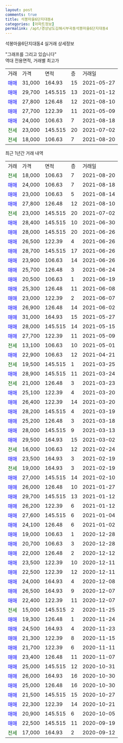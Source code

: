 ```yaml
---
layout: post
comments: true
title: 석봉마을6단지대동4
categories: [아파트정보]
permalink: /apt/경상남도김해시부곡동석봉마을6단지대동4
---
```


석봉마을6단지대동4 실거래 상세정보

<script type="text/javascript">
  google.charts.load('current', {'packages':['line', 'corechart']});
  google.charts.setOnLoadCallback(drawChart);

  function drawChart() {
    var data = new google.visualization.DataTable();
    data.addColumn('date', '거래일');
    data.addColumn('number', "매매");
    data.addColumn('number', "전세");
    data.addColumn('number', "전매");

    data.addRows([[new Date(Date.parse("2021-08-20")), null, 18000, null], [new Date(Date.parse("2021-08-18")), 24000, null, null], [new Date(Date.parse("2021-08-14")), 23000, null, null], [new Date(Date.parse("2021-08-10")), 27800, null, null], [new Date(Date.parse("2021-07-02")), null, 23000, null], [new Date(Date.parse("2021-06-30")), 28400, null, null], [new Date(Date.parse("2021-06-26")), 28000, null, null], [new Date(Date.parse("2021-06-26")), 26500, null, null], [new Date(Date.parse("2021-06-26")), 28700, null, null], [new Date(Date.parse("2021-06-26")), 23900, null, null], [new Date(Date.parse("2021-06-24")), 25700, null, null], [new Date(Date.parse("2021-06-19")), 20500, null, null], [new Date(Date.parse("2021-06-08")), 25300, null, null], [new Date(Date.parse("2021-06-07")), 23000, null, null], [new Date(Date.parse("2021-06-02")), 26900, null, null], [new Date(Date.parse("2021-05-27")), 31000, null, null], [new Date(Date.parse("2021-05-15")), 28000, null, null], [new Date(Date.parse("2021-05-09")), 27700, null, null], [new Date(Date.parse("2021-05-01")), null, 13100, null], [new Date(Date.parse("2021-04-21")), 22900, null, null], [new Date(Date.parse("2021-03-25")), null, 19500, null], [new Date(Date.parse("2021-03-24")), 28900, null, null], [new Date(Date.parse("2021-03-23")), null, 21000, null], [new Date(Date.parse("2021-03-20")), 25100, null, null], [new Date(Date.parse("2021-03-20")), 26400, null, null], [new Date(Date.parse("2021-03-19")), 28200, null, null], [new Date(Date.parse("2021-03-18")), 25200, null, null], [new Date(Date.parse("2021-03-13")), 28000, null, null], [new Date(Date.parse("2021-03-02")), 29500, null, null], [new Date(Date.parse("2021-02-24")), null, 16000, null], [new Date(Date.parse("2021-02-19")), 23500, null, null], [new Date(Date.parse("2021-02-19")), null, 19000, null], [new Date(Date.parse("2021-02-10")), 27000, null, null], [new Date(Date.parse("2021-01-27")), 26000, null, null], [new Date(Date.parse("2021-01-12")), 29700, null, null], [new Date(Date.parse("2021-01-12")), 26200, null, null], [new Date(Date.parse("2021-01-04")), 27600, null, null], [new Date(Date.parse("2021-01-02")), 24100, null, null], [new Date(Date.parse("2020-12-28")), 19000, null, null], [new Date(Date.parse("2020-12-28")), 20700, null, null], [new Date(Date.parse("2020-12-12")), 22000, null, null], [new Date(Date.parse("2020-12-11")), 23500, null, null], [new Date(Date.parse("2020-12-11")), 22500, null, null], [new Date(Date.parse("2020-12-08")), 24000, null, null], [new Date(Date.parse("2020-12-07")), 26500, null, null], [new Date(Date.parse("2020-12-07")), 22400, null, null], [new Date(Date.parse("2020-11-25")), null, 15000, null], [new Date(Date.parse("2020-11-24")), 19300, null, null], [new Date(Date.parse("2020-11-23")), 24500, null, null], [new Date(Date.parse("2020-11-15")), 21300, null, null], [new Date(Date.parse("2020-11-11")), 21700, null, null], [new Date(Date.parse("2020-11-07")), 23400, null, null], [new Date(Date.parse("2020-10-31")), 25000, null, null], [new Date(Date.parse("2020-10-30")), 26000, null, null], [new Date(Date.parse("2020-10-30")), 25000, null, null], [new Date(Date.parse("2020-10-27")), 21500, null, null], [new Date(Date.parse("2020-10-21")), 22300, null, null], [new Date(Date.parse("2020-10-05")), 20900, null, null], [new Date(Date.parse("2020-09-19")), 22500, null, null], [new Date(Date.parse("2020-09-12")), null, 17000, null]]);

    var options = {
      hAxis: {
        format: 'yyyy/MM/dd'
      },    
      lineWidth: 0,
      pointsVisible: true,    
      title: '최근 1년간 유형별 실거래가 분포',
      legend: { position: 'bottom' }
    };

    var formatter = new google.visualization.NumberFormat({pattern:'###,###'} );
    formatter.format(data, 1);
    formatter.format(data, 2);
    
    setTimeout(function() {
        var chart = new google.visualization.LineChart(document.getElementById('columnchart_material'));
        chart.draw(data, (options));
        document.getElementById('loading').style.display = 'none';
    }, 1000);
  }
</script>


<div id="loading" style="z-index:20; display: block; margin-left: 0px">"그래프를 그리고 있습니다"</div>
<div id="columnchart_material" style="width: 95%; margin-left: 0px; display: block"></div>
<!-- contents start -->
역대 전용면적, 거래별 최고가
<table class="sortable">
    <tr>
      <td>거래</td>
      <td>가격</td>
      <td>면적</td>
      <td>층</td>
      <td>거래일</td>
    </tr>
        <tr>
          <td><a style="color: blue">매매</a></td>
          <td>31,000</td>
          <td>164.93</td>
          <td>15</td>
          <td>2021-05-27</td>
        </tr>            <tr>
          <td><a style="color: blue">매매</a></td>
          <td>29,700</td>
          <td>145.515</td>
          <td>13</td>
          <td>2021-01-12</td>
        </tr>            <tr>
          <td><a style="color: blue">매매</a></td>
          <td>27,800</td>
          <td>126.48</td>
          <td>12</td>
          <td>2021-08-10</td>
        </tr>            <tr>
          <td><a style="color: blue">매매</a></td>
          <td>27,700</td>
          <td>122.39</td>
          <td>11</td>
          <td>2021-05-09</td>
        </tr>            <tr>
          <td><a style="color: blue">매매</a></td>
          <td>24,000</td>
          <td>106.63</td>
          <td>7</td>
          <td>2021-08-18</td>
        </tr>        
        <tr>
              <td><a style="color: darkgreen">전세</a></td>
              <td>23,000</td>
              <td>145.515</td>
              <td>20</td>
              <td>2021-07-02</td>
            </tr>            <tr>
              <td><a style="color: darkgreen">전세</a></td>
              <td>18,000</td>
              <td>106.63</td>
              <td>7</td>
              <td>2021-08-20</td>
            </tr>        
    
</table>

최근 1년간 거래 내역

<table class="sortable">
    <tr>
      <td>거래</td>
      <td>가격</td>
      <td>면적</td>
      <td>층</td>
      <td>거래일</td>
    </tr>
    <tr>
      <td><a style="color: darkgreen">전세</a></td>
      <td>18,000</td>
      <td>106.63</td>
      <td>7</td>
      <td>2021-08-20</td>
    </tr>          <tr>
      <td><a style="color: blue">매매</a></td>
      <td>24,000</td>
      <td>106.63</td>
      <td>7</td>
      <td>2021-08-18</td>
    </tr>          <tr>
      <td><a style="color: blue">매매</a></td>
      <td>23,000</td>
      <td>106.63</td>
      <td>5</td>
      <td>2021-08-14</td>
    </tr>          <tr>
      <td><a style="color: blue">매매</a></td>
      <td>27,800</td>
      <td>126.48</td>
      <td>12</td>
      <td>2021-08-10</td>
    </tr>          <tr>
      <td><a style="color: darkgreen">전세</a></td>
      <td>23,000</td>
      <td>145.515</td>
      <td>20</td>
      <td>2021-07-02</td>
    </tr>          <tr>
      <td><a style="color: blue">매매</a></td>
      <td>28,400</td>
      <td>145.515</td>
      <td>10</td>
      <td>2021-06-30</td>
    </tr>          <tr>
      <td><a style="color: blue">매매</a></td>
      <td>28,000</td>
      <td>145.515</td>
      <td>20</td>
      <td>2021-06-26</td>
    </tr>          <tr>
      <td><a style="color: blue">매매</a></td>
      <td>26,500</td>
      <td>122.39</td>
      <td>4</td>
      <td>2021-06-26</td>
    </tr>          <tr>
      <td><a style="color: blue">매매</a></td>
      <td>28,700</td>
      <td>145.515</td>
      <td>17</td>
      <td>2021-06-26</td>
    </tr>          <tr>
      <td><a style="color: blue">매매</a></td>
      <td>23,900</td>
      <td>106.63</td>
      <td>14</td>
      <td>2021-06-26</td>
    </tr>          <tr>
      <td><a style="color: blue">매매</a></td>
      <td>25,700</td>
      <td>126.48</td>
      <td>3</td>
      <td>2021-06-24</td>
    </tr>          <tr>
      <td><a style="color: blue">매매</a></td>
      <td>20,500</td>
      <td>106.63</td>
      <td>1</td>
      <td>2021-06-19</td>
    </tr>          <tr>
      <td><a style="color: blue">매매</a></td>
      <td>25,300</td>
      <td>126.48</td>
      <td>11</td>
      <td>2021-06-08</td>
    </tr>          <tr>
      <td><a style="color: blue">매매</a></td>
      <td>23,000</td>
      <td>122.39</td>
      <td>2</td>
      <td>2021-06-07</td>
    </tr>          <tr>
      <td><a style="color: blue">매매</a></td>
      <td>26,900</td>
      <td>126.48</td>
      <td>14</td>
      <td>2021-06-02</td>
    </tr>          <tr>
      <td><a style="color: blue">매매</a></td>
      <td>31,000</td>
      <td>164.93</td>
      <td>15</td>
      <td>2021-05-27</td>
    </tr>          <tr>
      <td><a style="color: blue">매매</a></td>
      <td>28,000</td>
      <td>145.515</td>
      <td>14</td>
      <td>2021-05-15</td>
    </tr>          <tr>
      <td><a style="color: blue">매매</a></td>
      <td>27,700</td>
      <td>122.39</td>
      <td>11</td>
      <td>2021-05-09</td>
    </tr>          <tr>
      <td><a style="color: darkgreen">전세</a></td>
      <td>13,100</td>
      <td>106.63</td>
      <td>10</td>
      <td>2021-05-01</td>
    </tr>          <tr>
      <td><a style="color: blue">매매</a></td>
      <td>22,900</td>
      <td>106.63</td>
      <td>12</td>
      <td>2021-04-21</td>
    </tr>          <tr>
      <td><a style="color: darkgreen">전세</a></td>
      <td>19,500</td>
      <td>145.515</td>
      <td>1</td>
      <td>2021-03-25</td>
    </tr>          <tr>
      <td><a style="color: blue">매매</a></td>
      <td>28,900</td>
      <td>145.515</td>
      <td>11</td>
      <td>2021-03-24</td>
    </tr>          <tr>
      <td><a style="color: darkgreen">전세</a></td>
      <td>21,000</td>
      <td>126.48</td>
      <td>3</td>
      <td>2021-03-23</td>
    </tr>          <tr>
      <td><a style="color: blue">매매</a></td>
      <td>25,100</td>
      <td>122.39</td>
      <td>4</td>
      <td>2021-03-20</td>
    </tr>          <tr>
      <td><a style="color: blue">매매</a></td>
      <td>26,400</td>
      <td>122.39</td>
      <td>14</td>
      <td>2021-03-20</td>
    </tr>          <tr>
      <td><a style="color: blue">매매</a></td>
      <td>28,200</td>
      <td>145.515</td>
      <td>4</td>
      <td>2021-03-19</td>
    </tr>          <tr>
      <td><a style="color: blue">매매</a></td>
      <td>25,200</td>
      <td>126.48</td>
      <td>3</td>
      <td>2021-03-18</td>
    </tr>          <tr>
      <td><a style="color: blue">매매</a></td>
      <td>28,000</td>
      <td>145.515</td>
      <td>9</td>
      <td>2021-03-13</td>
    </tr>          <tr>
      <td><a style="color: blue">매매</a></td>
      <td>29,500</td>
      <td>164.93</td>
      <td>15</td>
      <td>2021-03-02</td>
    </tr>          <tr>
      <td><a style="color: darkgreen">전세</a></td>
      <td>16,000</td>
      <td>106.63</td>
      <td>12</td>
      <td>2021-02-24</td>
    </tr>          <tr>
      <td><a style="color: blue">매매</a></td>
      <td>23,500</td>
      <td>164.93</td>
      <td>3</td>
      <td>2021-02-19</td>
    </tr>          <tr>
      <td><a style="color: darkgreen">전세</a></td>
      <td>19,000</td>
      <td>164.93</td>
      <td>3</td>
      <td>2021-02-19</td>
    </tr>          <tr>
      <td><a style="color: blue">매매</a></td>
      <td>27,000</td>
      <td>145.515</td>
      <td>14</td>
      <td>2021-02-10</td>
    </tr>          <tr>
      <td><a style="color: blue">매매</a></td>
      <td>26,000</td>
      <td>126.48</td>
      <td>10</td>
      <td>2021-01-27</td>
    </tr>          <tr>
      <td><a style="color: blue">매매</a></td>
      <td>29,700</td>
      <td>145.515</td>
      <td>13</td>
      <td>2021-01-12</td>
    </tr>          <tr>
      <td><a style="color: blue">매매</a></td>
      <td>26,200</td>
      <td>122.39</td>
      <td>6</td>
      <td>2021-01-12</td>
    </tr>          <tr>
      <td><a style="color: blue">매매</a></td>
      <td>27,600</td>
      <td>145.515</td>
      <td>6</td>
      <td>2021-01-04</td>
    </tr>          <tr>
      <td><a style="color: blue">매매</a></td>
      <td>24,100</td>
      <td>126.48</td>
      <td>6</td>
      <td>2021-01-02</td>
    </tr>          <tr>
      <td><a style="color: blue">매매</a></td>
      <td>19,000</td>
      <td>106.63</td>
      <td>1</td>
      <td>2020-12-28</td>
    </tr>          <tr>
      <td><a style="color: blue">매매</a></td>
      <td>20,700</td>
      <td>106.63</td>
      <td>3</td>
      <td>2020-12-28</td>
    </tr>          <tr>
      <td><a style="color: blue">매매</a></td>
      <td>22,000</td>
      <td>126.48</td>
      <td>2</td>
      <td>2020-12-12</td>
    </tr>          <tr>
      <td><a style="color: blue">매매</a></td>
      <td>23,500</td>
      <td>122.39</td>
      <td>10</td>
      <td>2020-12-11</td>
    </tr>          <tr>
      <td><a style="color: blue">매매</a></td>
      <td>22,500</td>
      <td>122.39</td>
      <td>12</td>
      <td>2020-12-11</td>
    </tr>          <tr>
      <td><a style="color: blue">매매</a></td>
      <td>24,000</td>
      <td>164.93</td>
      <td>4</td>
      <td>2020-12-08</td>
    </tr>          <tr>
      <td><a style="color: blue">매매</a></td>
      <td>26,500</td>
      <td>164.93</td>
      <td>9</td>
      <td>2020-12-07</td>
    </tr>          <tr>
      <td><a style="color: blue">매매</a></td>
      <td>22,400</td>
      <td>122.39</td>
      <td>11</td>
      <td>2020-12-07</td>
    </tr>          <tr>
      <td><a style="color: darkgreen">전세</a></td>
      <td>15,000</td>
      <td>145.515</td>
      <td>2</td>
      <td>2020-11-25</td>
    </tr>          <tr>
      <td><a style="color: blue">매매</a></td>
      <td>19,300</td>
      <td>126.48</td>
      <td>1</td>
      <td>2020-11-24</td>
    </tr>          <tr>
      <td><a style="color: blue">매매</a></td>
      <td>24,500</td>
      <td>164.93</td>
      <td>4</td>
      <td>2020-11-23</td>
    </tr>          <tr>
      <td><a style="color: blue">매매</a></td>
      <td>21,300</td>
      <td>122.39</td>
      <td>8</td>
      <td>2020-11-15</td>
    </tr>          <tr>
      <td><a style="color: blue">매매</a></td>
      <td>21,700</td>
      <td>122.39</td>
      <td>6</td>
      <td>2020-11-11</td>
    </tr>          <tr>
      <td><a style="color: blue">매매</a></td>
      <td>23,400</td>
      <td>126.48</td>
      <td>11</td>
      <td>2020-11-07</td>
    </tr>          <tr>
      <td><a style="color: blue">매매</a></td>
      <td>25,000</td>
      <td>145.515</td>
      <td>12</td>
      <td>2020-10-31</td>
    </tr>          <tr>
      <td><a style="color: blue">매매</a></td>
      <td>26,000</td>
      <td>164.93</td>
      <td>16</td>
      <td>2020-10-30</td>
    </tr>          <tr>
      <td><a style="color: blue">매매</a></td>
      <td>25,000</td>
      <td>126.48</td>
      <td>16</td>
      <td>2020-10-30</td>
    </tr>          <tr>
      <td><a style="color: blue">매매</a></td>
      <td>21,500</td>
      <td>145.515</td>
      <td>15</td>
      <td>2020-10-27</td>
    </tr>          <tr>
      <td><a style="color: blue">매매</a></td>
      <td>22,300</td>
      <td>122.39</td>
      <td>14</td>
      <td>2020-10-21</td>
    </tr>          <tr>
      <td><a style="color: blue">매매</a></td>
      <td>20,900</td>
      <td>145.515</td>
      <td>6</td>
      <td>2020-10-05</td>
    </tr>          <tr>
      <td><a style="color: blue">매매</a></td>
      <td>22,500</td>
      <td>145.515</td>
      <td>11</td>
      <td>2020-09-19</td>
    </tr>          <tr>
      <td><a style="color: darkgreen">전세</a></td>
      <td>17,000</td>
      <td>164.93</td>
      <td>2</td>
      <td>2020-09-12</td>
    </tr>      </table>
<!-- contents end -->    

